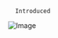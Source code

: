       Introduced
  ![Image](https://github.com/user-attachments/assets/74371ecd-aa5a-44b6-802d-307a2586d509)
  
 

